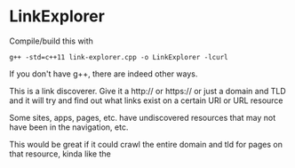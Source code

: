 # LinkExplorer

Compile/build this with

`g++ -std=c++11 link-explorer.cpp -o LinkExplorer -lcurl`

If you don't have g++, there are indeed other ways.

This is a link discoverer. Give it a http:// or https:// or just a domain and TLD and it will try and find out what links exist on
a certain URI or URL resource

Some sites, apps, pages, etc. have undiscovered resources that may not have been in the navigation, etc.

This would be great if it could crawl the entire domain and tld for pages on that resource, kinda like the 